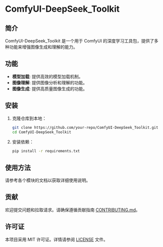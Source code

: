 # ComfyUI-DeepSeek_Toolkit

## 简介
ComfyUI-DeepSeek_Toolkit 是一个用于 ComfyUI 的深度学习工具包，提供了多种功能来增强图像生成和理解的能力。

## 功能
- **模型加载**: 提供高效的模型加载机制。
- **图像理解**: 提供图像分析和理解的功能。
- **图像生成**: 提供高质量图像生成的功能。

## 安装
1. 克隆仓库到本地：
   ```bash
   git clone https://github.com/your-repo/ComfyUI-DeepSeek_Toolkit.git
   cd ComfyUI-DeepSeek_Toolkit
   ```
2. 安装依赖：
   ```bash
   pip install -r requirements.txt
   ```

## 使用方法
请参考各个模块的文档以获取详细使用说明。

## 贡献
欢迎提交问题和拉取请求。请确保遵循贡献指南 [CONTRIBUTING.md](CONTRIBUTING.md)。

## 许可证
本项目采用 MIT 许可证。详情请参阅 [LICENSE](LICENSE) 文件。
